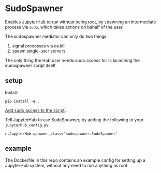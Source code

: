 # SudoSpawner

Enables [JupyterHub](https://github.com/jupyter/jupyterhub) to run without being root,
by spawning an intermediate process via `sudo`, which takes actions on behalf of the user.

The sudospawner mediator can only do two things:

1. signal processes via os.kill
2. spawn single-user servers

The only thing the Hub user needs sudo access for is launching the sudospawner script itself.

## setup

Install:

    pip install -e .

[Add sudo access to the script](https://github.com/jupyter/jupyterhub/wiki/Using-sudo-to-run-JupyterHub-without-root-privileges).

Tell JupyterHub to use SudoSpawner, by adding the following to your `jupyterhub_config.py`:

    c.JupyterHub.spawner_class='sudospawner.SudoSpawner'

## example

The Dockerfile in this repo contains an example config for setting up a JupyterHub system,
without any need to run anything as root.
